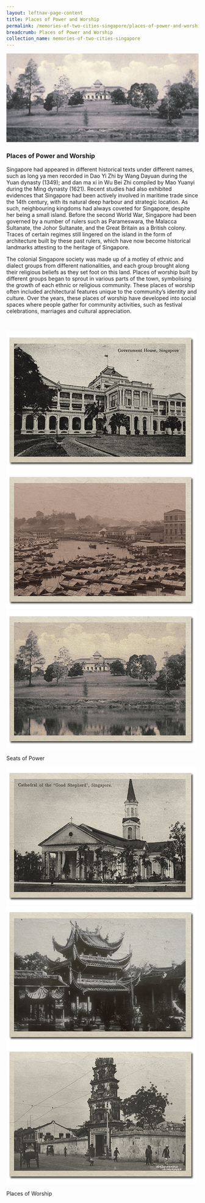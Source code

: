 ```yaml
---
layout: leftnav-page-content
title: Places of Power and Worship
permalink: /memories-of-two-cities-singapore/places-of-power-and-worship/
breadcrumb: Places of Power and Worship
collection_name: memories-of-two-cities-singapore
---
```


![View of Istana Tyersall from Botanical Gardens](/images/power-and-worship/power-and-worship-banner.jpg)

### **Places of Power and Worship**
Singapore had appeared in different historical texts under different names, such as long ya men recorded in Dao Yi Zhi by Wang Dayuan during the Yuan dynasty (1349); and dan ma xi in Wu Bei Zhi compiled by Mao Yuanyi during the Ming dynasty (1621). Recent studies had also exhibited evidences that Singapore had been actively involved in maritime trade since the 14th century, with its natural deep harbour and strategic location. As such, neighbouring kingdoms had always coveted for Singapore, despite her being a small island. Before the second World War, Singapore had been governed by a number of rulers such as Parameswara, the Malacca Sultanate, the Johor Sultanate, and the Great Britain as a British colony. Traces of certain regimes still lingered on the island in the form of architecture built by these past rulers, which have now become historical landmarks attesting to the heritage of Singapore.

The colonial Singapore society was made up of a motley of ethnic and dialect groups from different nationalities, and each group brought along their religious beliefs as they set foot on this land. Places of worship built by different groups began to sprout in various parts of the town, symbolising the growth of each ethnic or religious community. These places of worship often included architectural features unique to the community’s identity and culture. Over the years, these places of worship have developed into social spaces where people gather for community activities, such as festival celebrations, marriages and cultural appreciation. 
<p>&nbsp;</p>


<div class="category-stacked-area">
  
<div class="photo-stacked-wrap">
  <div class="photos">
    <img class="photo-lv-1" src="/images/power-and-worship/seats-photo-stack-1.png">
    <img class="photo-lv-2" src="/images/power-and-worship/seats-photo-stack-2.png">
    <img class="photo-lv-3" src="/images/power-and-worship/seats-photo-stack-3.png">
  </div>
  <p>Seats of Power</p>
  <a class="cover" href="/nlb-photo-exhibition/places-of-power-and-worship/seats-of-power"></a>
</div> 
  
<div class="photo-stacked-wrap">
  <div class="photos">
    <img class="photo-lv-1" src="/images/power-and-worship/worship-photo-stack-1.png">
    <img class="photo-lv-2" src="/images/power-and-worship/worship-photo-stack-2.png">
    <img class="photo-lv-3" src="/images/power-and-worship/worship-photo-stack-3.png">
  </div>
  <p>Places of Worship</p>
  <a class="cover" href="/nlb-photo-exhibition/places-of-power-and-worship/places-of-worship/"></a>
</div>

</div>
